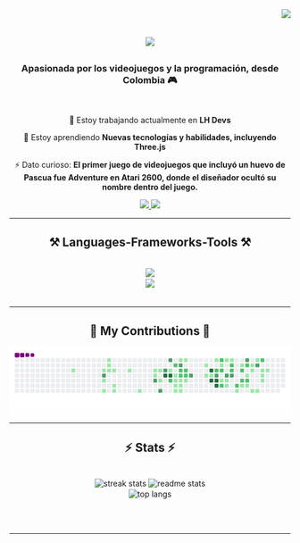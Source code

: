 <img align="right" src="https://visitor-badge.laobi.icu/badge?page_id=lauralarrotta.lauralarrotta" />

<h1 align="center">
    <img src="https://readme-typing-svg.herokuapp.com/?font=Righteous&size=35&center=true&vCenter=true&width=500&height=70&duration=4000&lines=Hola+👋;+Soy+Laura+Larrotta!;+Full+Stack+Developer;Especiliazada+en+Front-end;&color=FF00FF" />
</h1>

<h3 align="center">Apasionada por los videojuegos y la programación, desde Colombia 🎮</h3>

<br/>

<div align="center">
 
 🔭 Estoy trabajando actualmente en **LH Devs**
  
 🌱 Estoy aprendiendo **Nuevas tecnologías y habilidades, incluyendo Three.js**

⚡ Dato curioso: **El primer juego de videojuegos que incluyó un huevo de Pascua fue Adventure en Atari 2600, donde el diseñador ocultó su nombre dentro del juego.**

 </div>
 
<div align="center"> 
  <a href="mailto:larrotta.laura@gmail.com">
    <img src="https://img.shields.io/badge/Gmail-333333?style=for-the-badge&logo=gmail&logoColor=red" />
  </a>
  <a href="https://www.linkedin.com/in/laura-larrotta-lh/" target="_blank">
    <img src="https://img.shields.io/badge/LinkedIn-0077B5?style=for-the-badge&logo=linkedin&logoColor=white" target="_blank" />
  </a>
</div>

 <hr/>
 
<h2 align="center">⚒️ Languages-Frameworks-Tools ⚒️</h2>
<br/>
<div align="center">
    <div>
        <img src="https://skillicons.dev/icons?i=react,bootstrap,html,css,vscode,github,tailwind,nestjs,git" />
    </div>
    <div>
        <img src="https://skillicons.dev/icons?i=nodejs,javascript,typescript,express,mongodb,postgresql" />
    </div>
</div>

<br/>

<hr/>

<div align="center">
  <h2>🐍 My Contributions 🐍</h2>
    
 

![snake gif]( https://github.com/lauralarrotta/lauralarrotta/blob/output/github-contribution-grid-snake.gif)

</div>

<hr/>

<h2 align="center">⚡ Stats ⚡</h2>
<br>
<div align=center>
  <img width=390 src="https://github-readme-streak-stats-salesp07.vercel.app/?user=salesp07&count_private=true&theme=react&border_radius=10" alt="streak stats"/>
  <img width=390 src="https://github-readme-stats-salesp07.vercel.app/api?username=salesp07&count_private=true&show_icons=true&theme=react&rank_icon=github&border_radius=10" alt="readme stats" />
  <br/>
  <img width=325 align="center" src="https://github-readme-stats-salesp07.vercel.app/api/top-langs/?username=salesp07&hide=HTML&langs_count=8&layout=compact&theme=react&border_radius=10&size_weight=0.5&count_weight=0.5&exclude_repo=github-readme-stats" alt="top langs" />
</div>

<br/><br/>

<hr/>

<br/>
